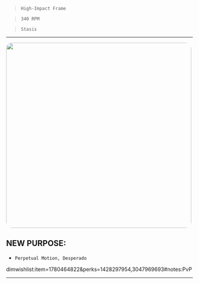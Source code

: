 > `High-Impact Frame`

> `340 RPM`

> `Stasis`

---

<img src="https://bungie.net/common/destiny2_content/screenshots/1780464822.jpg" width="500px" style="border-radius: 16px">

## NEW PURPOSE:

-   `Perpetual Motion, Desperado`

dimwishlist:item=1780464822&perks=1428297954,3047969693#notes:PvP

---
